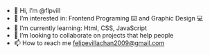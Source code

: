 - 👋 Hi, I’m @flpvill
- 👀 I’m interested in: Frontend Programing ⌨️  and Graphic Design 💻
- 🌱 I’m currently learning: Html, CSS, JavaScript 
- 💞️ I’m looking to collaborate on projects that help people
- 📫 How to reach me felipevillachan2009@gmail.com

<!---
flpvill/flpvill is a ✨ special ✨ repository because its `README.md` (this file) appears on your GitHub profile.
You can click the Preview link to take a look at your changes.
--->

